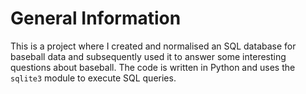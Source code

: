 # General Information
This is a project where I created and normalised an SQL database 
for baseball data and subsequently used it to answer some interesting questions
about baseball.
The code is written in Python and uses the `sqlite3` module to execute SQL queries.
